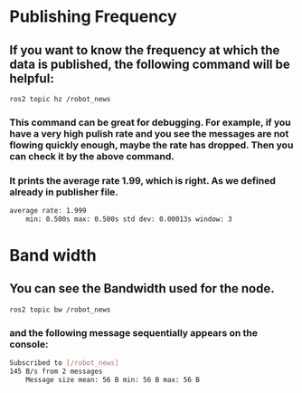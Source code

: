 # Publishing Frequency
## If you want to know the frequency at which the data is published, the following command will be helpful:
```bash
ros2 topic hz /robot_news
```
### This command can be great for debugging. For example, if you have a very high pulish rate and you see the messages are not flowing quickly enough, maybe the rate has dropped. Then you can check it by the above command.
### It prints the average rate 1.99, which is right. As we defined already in publisher file. 
```bash
average rate: 1.999
	min: 0.500s max: 0.500s std dev: 0.00013s window: 3
```
# Band width
## You can see the Bandwidth used for the node. 
```bash
ros2 topic bw /robot_news
```
### and the following message sequentially appears on the console:
```bash
Subscribed to [/robot_news]
145 B/s from 2 messages
	Message size mean: 56 B min: 56 B max: 56 B
```
